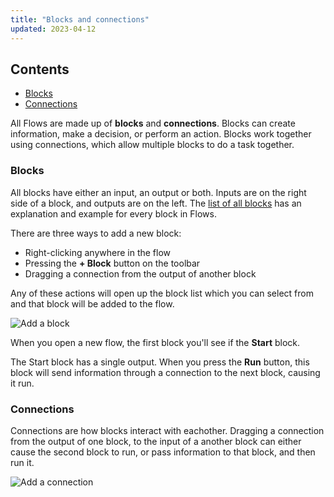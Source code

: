 ```yaml
---
title: "Blocks and connections"
updated: 2023-04-12
---
```


## Contents

* [Blocks](#blocks)
* [Connections](#connections)

All Flows are made up of **blocks** and **connections**. Blocks can create information, make a decision, or perform an action. Blocks work together using connections, which allow multiple blocks to do a task together.

### Blocks

All blocks have either an input, an output or both. Inputs are on the right side of a block, and outputs are on the left. The [list of all blocks](/docs/postman-flows/reference/blocks-list/) has an explanation and example for every block in Flows.

There are three ways to add a new block: 
- Right-clicking anywhere in the flow
- Pressing the **+ Block** button on the toolbar 
- Dragging a connection from the output of another block

Any of these actions will open up the block list which you can select from and that block will be added to the flow.

![Add a block](https://assets.postman.com/postman-labs-docs/concepts/adding-a-block.gif)

When you open a new flow, the first block you'll see if the **Start** block.

The Start block has a single output. When you press the **Run** button, this block will send information through a connection to the next block, causing it run.

### Connections

Connections are how blocks interact with eachother. Dragging a connection from the output of one block, to the input of a another block can either cause the second block to run, or pass information to that block, and then run it.

![Add a connection](https://assets.postman.com/postman-labs-docs/concepts/adding-a-connection.gif)


